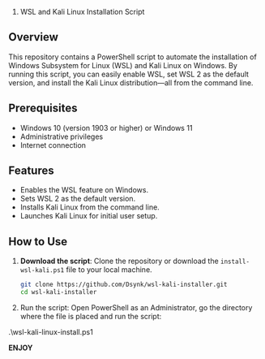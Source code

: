 1. WSL and Kali Linux Installation Script

## Overview

This repository contains a PowerShell script to automate the installation of Windows Subsystem for Linux (WSL) and Kali Linux on Windows. By running this script, you can easily enable WSL, set WSL 2 as the default version, and install the Kali Linux distribution—all from the command line.

## Prerequisites

- Windows 10 (version 1903 or higher) or Windows 11
- Administrative privileges
- Internet connection

## Features

- Enables the WSL feature on Windows.
- Sets WSL 2 as the default version.
- Installs Kali Linux from the command line.
- Launches Kali Linux for initial user setup.

## How to Use

1. **Download the script**:
   Clone the repository or download the `install-wsl-kali.ps1` file to your local machine.

   ```bash
   git clone https://github.com/Dsynk/wsl-kali-installer.git
   cd wsl-kali-installer

2. Run the script: Open PowerShell as an Administrator, go the directory where the file is placed and run the script:

.\wsl-kali-linux-install.ps1

**ENJOY**
